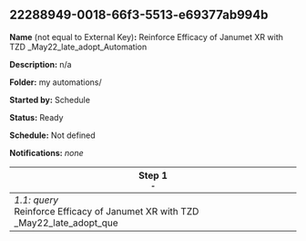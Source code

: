 ## 22288949-0018-66f3-5513-e69377ab994b

**Name** (not equal to External Key)**:** Reinforce Efficacy of Janumet XR with TZD _May22_late_adopt_Automation

**Description:** n/a

**Folder:** my automations/

**Started by:** Schedule

**Status:** Ready

**Schedule:** Not defined

**Notifications:** _none_


| Step 1<br>_<small>-</small>_ |
| --- |
| _1.1: query_<br>Reinforce Efficacy of Janumet XR with TZD _May22_late_adopt_que |
